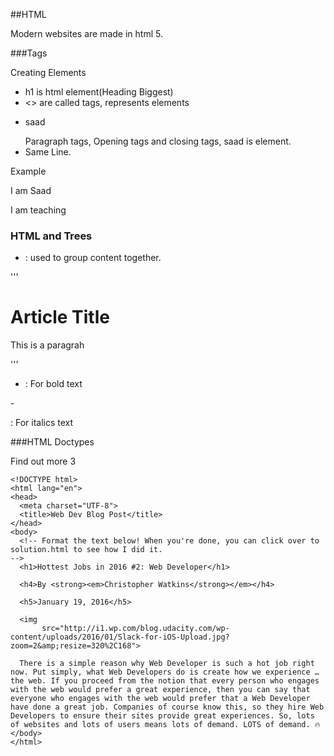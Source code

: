 ##HTML

Modern websites are made in html 5.

###Tags

Creating Elements

- h1 is html element(Heading Biggest)
- <> are called tags, represents elements
- <p> saad </p> Paragraph tags, Opening tags and closing tags, saad is element.
- <span></span> Same Line.

Example
<p> I am Saad </p>
<span> I am teaching </span>

### HTML and Trees

- <div></div>: used to group content together.

'''
<div>
    <h1>Article Title </h1>
    <p>This is a paragrah</p>
</div>
'''

- <p><strong></strong></p>: For bold text

-<p><em></em></p>: For italics text

###HTML Doctypes

Find out more
3
```
<!DOCTYPE html>
<html lang="en">
<head>
  <meta charset="UTF-8">
  <title>Web Dev Blog Post</title>
</head>
<body>
  <!-- Format the text below! When you're done, you can click over to solution.html to see how I did it.
-->
  <h1>Hottest Jobs in 2016 #2: Web Developer</h1>

  <h4>By <strong><em>Christopher Watkins</strong></em></h4>

  <h5>January 19, 2016</h5>

  <img
       src="http://i1.wp.com/blog.udacity.com/wp-content/uploads/2016/01/Slack-for-iOS-Upload.jpg?zoom=2&amp;resize=320%2C168">

  There is a simple reason why Web Developer is such a hot job right now. Put simply, what Web Developers do is create how we experience … the web. If you proceed from the notion that every person who engages with the web would prefer a great experience, then you can say that everyone who engages with the web would prefer that a Web Developer have done a great job. Companies of course know this, so they hire Web Developers to ensure their sites provide great experiences. So, lots of websites and lots of users means lots of demand. LOTS of demand. 🔥
</body>
</html>
```



